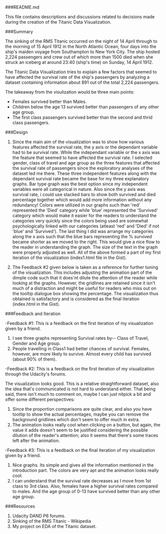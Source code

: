 ###README.md

This file contains descriptions and discussions related to decisions made during the creation of the Titanic Data Visualization.

###Summary

The sinking of the RMS Titanic occurred on the night of 14 April through to the morning of 15 April 1912 in the North Atlantic Ocean, four days into the ship's maiden voyage from Southampton to New York City. The ship hosted 2,224 passengers and crew out of which more than 1500 died when she struck an iceberg at around 23:40 (ship's time) on Sunday, 14 April 1912. 

The Titanic Data Visualization tries to explain a few factors that seemed to have affected the survival rate of the ship's passengers by analyzing a dataset containing information about 891 out of the total 2,224 passengers.

The takeaway from the visulization would be three main points:

 * Females survived better than Males.
 * Children below the age 13 survived better than passengers of any other age group.
 * The first class passengers survived better than the second and thrid class passengers.

###Design

1. Since the main aim of the visualization was to show how various features affected the survival rate, the y axis or the dependant variable had to be survival rate. While the independant variable or the x axis was the feature that seemed to have affected the survival rate. I selected gender, class of travel and age group as the three features that affected the survival rate of passengers since the exploratory analyses of the dataset led me there. These three independent features along with the dependant survival rate became the base for my three explanatory graphs. Bar type graph was the best option since my independent variables were all categorical in nature. Also since the y axis was survival rate, i could use stacked bars to show both survived and died percentage together which would add more information without any redundancy! Colors were utilized in our graphs such than 'red' represented the 'Died' category while 'blue' represented the 'Survived' category which would make it easier for the readers to understand the categories very quickly since the colors being used are somewhat psychologically linked with our categories (atleast 'red' and 'Died' if not 'blue' and 'Survived'). The last thing I did was arrange my categories along the x axis such that the blue bars representing the % survived became shorter as we moved to the right. This would give a nice flow to the reader in understanding the graph. The size of the text in the graph were properly adjusted as well. All of the above formed a part of my first iteration of the visualization (index1.html file in the Gist).   

2. The Feedback #2 given below is taken as a reference for further tuning of the visualization. This includes adjusting the animation part of the dimple code such that it does'nt dilute the attention of the reader while looking at the graphs. However, the gridlines are retained since it isn't much of a distraction and might be useful for readers who miss out on the tooltip dialogue box showing the percentage. The visualization thus obtained is satisfactory and is considered as the final iteration (index.html in the Gist).

###Feedback and Iteration

-Feedback #1: This is a feedback on the first iteration of my visualization given by a friend.

1. I see three graphs representing Survival rates by-- Class of Travel, Gender and Age group.
2. People travelling in Class1 had better chances of survival. Females, however, are more likely to survive. Almost every child has survived (about 90% of them).

-Feedback #2: This is a feedback on the first iteration of my visualization through the Udacity's forums.

The visualization looks good. This is a relative straightforward dataset, also the idea that's communicated is not hard to understand either. That being said, there isn't much to comment on, maybe I can just nitpick a bit and offer some different perspectives:

1. Since the proportion comparisons are quite clear, and also you have tooltip to show the actual percentages, maybe you can remove the background gridlines which don't seem to offer much in extra.
2. The animation looks really cool when clicking on a button, but again, the value it adds doesn't seem to be justified considering the possible dilution of the reader's attention; also it seems that there's some traces left after the animation.

-Feedback #3: This is a feedback on the final iteration of my visualization given by a friend.

1. Nice graphs. Its simple and gives all the information mentioned in the introduction part. The colors are very apt and the animation looks really cool.
2. I can understand that the survival rate decreases as I move from 1st class to 3rd class. Also, females have a higher survival rates compared to males. And the age group of 0-13 have survived better than any other age group.

###Resources

1. Udacity DAND P6 forums. 
2. Sinking of the RMS Titanic - Wikipedia
3. My project on EDA of the Titanic dataset.
